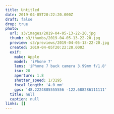 ```yaml
---
title: Untitled
date: 2019-04-05T20:22:20.000Z
draft: false
drop: true
photo:
  url: s3/images/2019-04-05-13-22-20.jpg
  thumb: s3/thumbs/2019-04-05-13-22-20.jpg
  preview: s3/previews/2019-04-05-13-22-20.jpg
  created: 2019-04-05T20:22:20.000Z
  exif:
    make: Apple
    model: 'iPhone 7'
    lens: 'iPhone 7 back camera 3.99mm f/1.8'
    iso: 20
    aperture: 1.8
    shutter_speed: 1/3195
    focal_length: '4.0 mm'
    gps: '48.2224805555556 -122.688286111111'
  title: null
  caption: null
links: []
---
```

